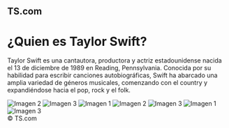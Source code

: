 <!DOCTYPE html>
<html lang="es">
<head>
    <meta charset="UTF-8">
    <meta name="viewport" content="width=device-width, initial-scale=1.0">
    <title>TS.com</title>

</head>
<body>

<section>
    <h1>TS.com</h1>
    

</section>


<nav>
    

</nav>

<div>
    <h1>¿Quien es Taylor Swift?</h1>
    <p id="descripcion">Taylor Swift es una cantautora, productora y actriz estadounidense nacida el 13 de diciembre de 1989 en Reading, 
        Pennsylvania. Conocida por su habilidad para escribir canciones autobiográficas, Swift ha abarcado una amplia variedad de géneros musicales, 
        comenzando con el country y expandiéndose hacia el pop, rock y el folk.
</div>


<div class="carousel-container">
        <div class="carousel-slide">
            <img src="T1.jpg" alt="Imagen 2">
            <img src="T2.jpg" alt="Imagen 3">
            <img src="T3.jpg" alt="Imagen 1">
            <img src="T4.jpg" alt="Imagen 2">
            <img src="T5.jpg" alt="Imagen 3">
            <img src="T6.jpg" alt="Imagen 1">
            <img src="T7.jpg" alt="Imagen 3">
        </div>
    </div>

</div>

<footer>
    &copy; TS.com
</footer>

</body>
</html>
